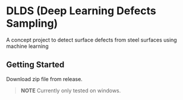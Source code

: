 # DLDS (Deep Learning Defects Sampling)

A concept project to detect surface defects from steel surfaces using machine learning

## Getting Started

Download zip file from release.

> **NOTE** Currently only tested on windows.